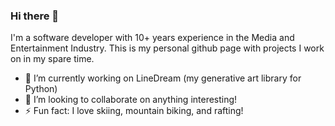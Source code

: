 ### Hi there 👋

I'm a software developer with 10+ years experience in the Media and Entertainment Industry. This is my personal github page with projects I work on in my spare time. 

- 🔭 I’m currently working on LineDream (my generative art library for Python)
- 👯 I’m looking to collaborate on anything interesting!
- ⚡ Fun fact: I love skiing, mountain biking, and rafting!
